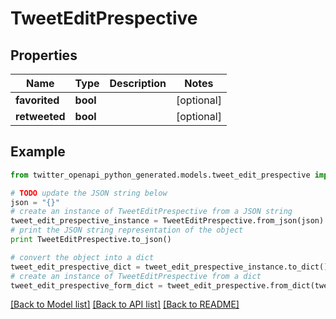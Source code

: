 # TweetEditPrespective


## Properties
Name | Type | Description | Notes
------------ | ------------- | ------------- | -------------
**favorited** | **bool** |  | [optional] 
**retweeted** | **bool** |  | [optional] 

## Example

```python
from twitter_openapi_python_generated.models.tweet_edit_prespective import TweetEditPrespective

# TODO update the JSON string below
json = "{}"
# create an instance of TweetEditPrespective from a JSON string
tweet_edit_prespective_instance = TweetEditPrespective.from_json(json)
# print the JSON string representation of the object
print TweetEditPrespective.to_json()

# convert the object into a dict
tweet_edit_prespective_dict = tweet_edit_prespective_instance.to_dict()
# create an instance of TweetEditPrespective from a dict
tweet_edit_prespective_form_dict = tweet_edit_prespective.from_dict(tweet_edit_prespective_dict)
```
[[Back to Model list]](../README.md#documentation-for-models) [[Back to API list]](../README.md#documentation-for-api-endpoints) [[Back to README]](../README.md)


